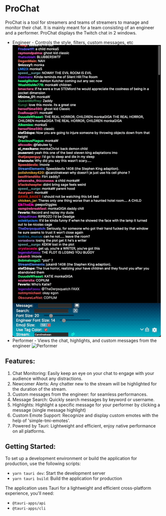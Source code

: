 # ProChat

ProChat is a tool for streamers and teams of streamers to manage and monitor their chat.
It is mainly meant for a team consisting of an engineer and a performer. ProChat displays the Twitch chat in 2 windows. 

- Engineer - Controls the style, filters, custom messages, etc
![Engineer](engineer.gif)
- Performer - Views the chat, highlights, and custom messages from the engineer
![Performer](performer.gif)

## Features:

1. Chat Monitoring: Easily keep an eye on your chat to engage with your audience without any distractions.
2. Newcomer Alerts: Any chatter new to the stream will be highlighted for the duration of the stream.
3. Custom messages from the engineer: for seamless performances.
4. Message Search: Quickly search messages by keyword or username.
5. Highlights: Highlight a specific message for your performer by clicking a message (single message highlight)
6. Custom Emote Support: Recognize and display custom emotes with the help of 'simple-tmi-emotes'.
7. Powered by Tauri: Lightweight and efficient, enjoy native performance on all platforms.

## Getting Started:

To set up a development environment or build the application for production, use the following scripts:

- `yarn tauri dev`: Start the development server
- `yarn tauri build`: Build the application for production

The application uses Tauri for a lightweight and efficient cross-platform experience, you'll need:

- `@tauri-apps/api`
- `@tauri-apps/cli`
